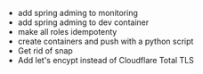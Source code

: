- add spring adming to monitoring
- add spring adming to dev container
- make all roles idempotenty
- create containers and push with a python script
- Get rid of snap
- Add let's encypt instead of Cloudflare Total TLS
